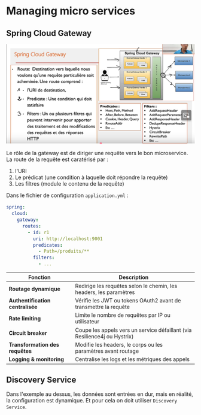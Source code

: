 # Managing micro services

## Spring Cloud Gateway

![spring_gateway_1.png](./ressources/images/spring_gateway_1.png)

Le rôle de la gateway est de diriger une requête vers le bon microservice.
La route de la requête est caratérisé par :

1. l'URI
2. Le prédicat (une condition à laquelle doit répondre la requête)
3. Les filtres (module le contenu de la requête)

Dans le fichier de configuration `application.yml` :

```yml
spring:
  cloud:
    gateway:
      routes:
        - id: r1
          uri: http://localhost:9001
          predicates:
            - Path=/produits/**
          filters:
            - ...
```


| Fonction                         | Description                                                                 |
|----------------------------------|-----------------------------------------------------------------------------|
| **Routage dynamique**            | Redirige les requêtes selon le chemin, les headers, les paramètres         |
| **Authentification centralisée** | Vérifie les JWT ou tokens OAuth2 avant de transmettre la requête           |
| **Rate limiting**                | Limite le nombre de requêtes par IP ou utilisateur                         |
| **Circuit breaker**              | Coupe les appels vers un service défaillant (via Resilience4j ou Hystrix) |
| **Transformation des requêtes**  | Modifie les headers, le corps ou les paramètres avant routage              |
| **Logging & monitoring**         | Centralise les logs et les métriques des appels                            |

## Discovery Service


Dans l'exemple au dessus, les données sont entrées en dur, mais en réalité, la configuration est dynamique.
Et pour cela on doit utiliser `Discovery Service`.